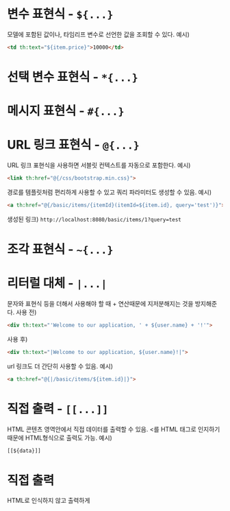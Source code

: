 # 변수 표현식 - `${...}`

모델에 포함된 값이나, 타임리프 변수로 선언한 값을 조회할 수 있다.
예시)
```html
<td th:text="${item.price}">10000</td>
```

# 선택 변수 표현식 - `*{...}`

# 메시지 표현식 - `#{...}`

# URL 링크 표현식 - `@{...}`

URL 링크 표현식을 사용하면 서블릿 컨텍스트를 자동으로 포함한다.
예시) 
```html
<link th:href="@{/css/bootstrap.min.css}">
```
경로를 템플릿처럼 편리하게 사용할 수 있고 쿼리 파라미터도 생성할 수 있음.
예시)
```html
<a th:href="@{/basic/items/{itemId}(itemId=${item.id}, query='test')}">
```
생성된 링크) `http://localhost:8080/basic/items/1?query=test`

# 조각 표현식 - `~{...}`


# 리터럴 대체 - `|...|`

문자와 표현식 등을 더해서 사용해야 할 때 + 연산때문에 지저분해지는 것을 방지해준다.
사용 전) 
```html
<div th:text="'Welcome to our application, ' + ${user.name} + '!'">
```
사용 후) 
```html
<div th:text="|Welcome to our application, ${user.name}!|">
```
url 링크도 더 간단히 사용할 수 있음.
예시)
```html
<a th:href="@{|/basic/items/${item.id}|}">
```

# 직접 출력 - `[[...]]`

HTML 콘텐츠 영역안에서 직접 데이터를 출력할 수 있음.
<를 HTML 태그로 인지하기 때문에 HTML형식으로 출력도 가능.
예시)
```html
[[${data}]]
```

# 직접 출력

HTML로 인식하지 않고 출력하게 